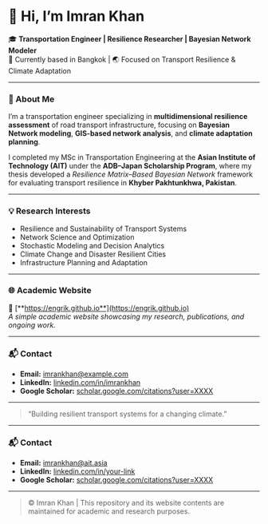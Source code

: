 # 👋 Hi, I’m Imran Khan

🎓 **Transportation Engineer | Resilience Researcher | Bayesian Network Modeler**  
📍 Currently based in Bangkok | 🌏 Focused on Transport Resilience & Climate Adaptation

---

### 🔬 About Me
I’m a transportation engineer specializing in **multidimensional resilience assessment** of road transport infrastructure, focusing on **Bayesian Network modeling**, **GIS-based network analysis**, and **climate adaptation planning**.  

I completed my MSc in Transportation Engineering at the **Asian Institute of Technology (AIT)** under the **ADB–Japan Scholarship Program**, where my thesis developed a *Resilience Matrix–Based Bayesian Network* framework for evaluating transport resilience in **Khyber Pakhtunkhwa, Pakistan**.

---

### 💡 Research Interests
- Resilience and Sustainability of Transport Systems
- Network Science and Optimization
- Stochastic Modeling and Decision Analytics
- Climate Change and Disaster Resilient Cities
- Infrastructure Planning and Adaptation  

---

### 🌐 Academic Website
🔗 [**https://engrik.github.io**](https://engrik.github.io)  
*A simple academic website showcasing my research, publications, and ongoing work.*

---

### 📬 Contact
- **Email:** imrankhan@example.com  
- **LinkedIn:** [linkedin.com/in/imrankhan](https://linkedin.com/in/imrankhan)  
- **Google Scholar:** [scholar.google.com/citations?user=XXXX](https://scholar.google.com)  

---

> “Building resilient transport systems for a changing climate.”

---

### 📬 Contact
- **Email:** imrankhan@ait.asia  
- **LinkedIn:** [linkedin.com/in/your-link]()  
- **Google Scholar:** [scholar.google.com/citations?user=XXXX]()  

---

> © Imran Khan | This repository and its website contents are maintained for academic and research purposes.
